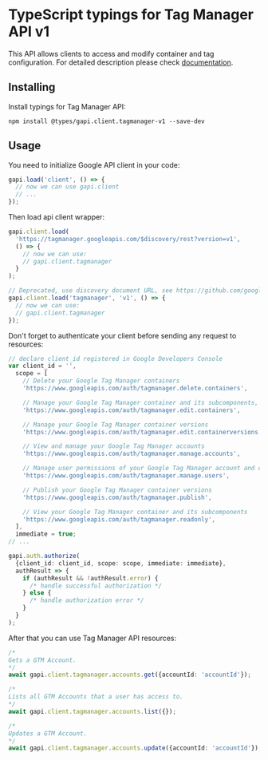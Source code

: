 # TypeScript typings for Tag Manager API v1

This API allows clients to access and modify container and tag configuration.
For detailed description please check [documentation](https://developers.google.com/tag-manager).

## Installing

Install typings for Tag Manager API:

```
npm install @types/gapi.client.tagmanager-v1 --save-dev
```

## Usage

You need to initialize Google API client in your code:

```typescript
gapi.load('client', () => {
  // now we can use gapi.client
  // ...
});
```

Then load api client wrapper:

```typescript
gapi.client.load(
  'https://tagmanager.googleapis.com/$discovery/rest?version=v1',
  () => {
    // now we can use:
    // gapi.client.tagmanager
  }
);
```

```typescript
// Deprecated, use discovery document URL, see https://github.com/google/google-api-javascript-client/blob/master/docs/reference.md#----gapiclientloadname----version----callback--
gapi.client.load('tagmanager', 'v1', () => {
  // now we can use:
  // gapi.client.tagmanager
});
```

Don't forget to authenticate your client before sending any request to resources:

```typescript
// declare client_id registered in Google Developers Console
var client_id = '',
  scope = [
    // Delete your Google Tag Manager containers
    'https://www.googleapis.com/auth/tagmanager.delete.containers',

    // Manage your Google Tag Manager container and its subcomponents, excluding versioning and publishing
    'https://www.googleapis.com/auth/tagmanager.edit.containers',

    // Manage your Google Tag Manager container versions
    'https://www.googleapis.com/auth/tagmanager.edit.containerversions',

    // View and manage your Google Tag Manager accounts
    'https://www.googleapis.com/auth/tagmanager.manage.accounts',

    // Manage user permissions of your Google Tag Manager account and container
    'https://www.googleapis.com/auth/tagmanager.manage.users',

    // Publish your Google Tag Manager container versions
    'https://www.googleapis.com/auth/tagmanager.publish',

    // View your Google Tag Manager container and its subcomponents
    'https://www.googleapis.com/auth/tagmanager.readonly',
  ],
  immediate = true;
// ...

gapi.auth.authorize(
  {client_id: client_id, scope: scope, immediate: immediate},
  authResult => {
    if (authResult && !authResult.error) {
      /* handle successful authorization */
    } else {
      /* handle authorization error */
    }
  }
);
```

After that you can use Tag Manager API resources: <!-- TODO: make this work for multiple namespaces -->

```typescript
/*
Gets a GTM Account.
*/
await gapi.client.tagmanager.accounts.get({accountId: 'accountId'});

/*
Lists all GTM Accounts that a user has access to.
*/
await gapi.client.tagmanager.accounts.list({});

/*
Updates a GTM Account.
*/
await gapi.client.tagmanager.accounts.update({accountId: 'accountId'});
```
